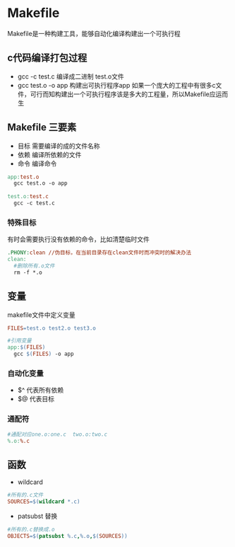 # Makefile
Makefile是一种构建工具，能够自动化编译构建出一个可执行程

## c代码编译打包过程
- gcc -c test.c 编译成二进制 test.o文件
- gcc test.o -o app 构建出可执行程序app
如果一个庞大的工程中有很多c文件，可行而知构建出一个可执行程序该是多大的工程量，所以Makefile应运而生

## Makefile 三要素
- 目标 需要编译的成的文件名称
- 依赖 编译所依赖的文件
- 命令 编译命令
```makefile 
app:test.o
  gcc test.o -o app
  
test.o:test.c
  gcc -c test.c
```

### 特殊目标
有时会需要执行没有依赖的命令，比如清楚临时文件
```makefile
.PHONY:clean //伪目标，在当前目录存在clean文件时而冲突时的解决办法
clean:
  #删除所有.o文件
  rm -f *.o 
```

## 变量
makefile文件中定义变量
```makefile
FILES=test.o test2.o test3.o

#引用变量
app:$(FILES)
  gcc $(FILES) -o app
```

### 自动化变量
- $^ 代表所有依赖
- $@ 代表目标
  
### 通配符
```makefile
#通配对应one.o:one.c  two.o:two.c
%.o:%.c 
```

## 函数
- wildcard
```makefile
#所有的.c文件
SOURCES=$(wildcard *.c)
```

- patsubst 替换
```makefile
#所有的.c替换成.o
OBJECTS=$(patsubst %.c,%.o,$(SOURCES))
```
